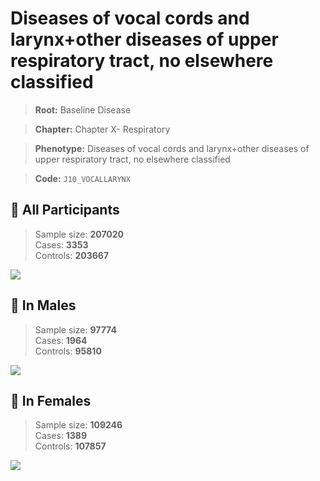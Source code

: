 # Diseases of vocal cords and larynx+other diseases of upper respiratory tract, no elsewhere classified

> **Root:** Baseline Disease  

> **Chapter:** Chapter X- Respiratory  

> **Phenotype:** Diseases of vocal cords and larynx+other diseases of upper respiratory tract, no elsewhere classified  

> **Code:** `J10_VOCALLARYNX`

## 🧪 All Participants  
> Sample size: **207020**  
> Cases: **3353**  
> Controls: **203667**
<img src="/Disease/Figures/ALL/Baseline/J10_VOCALLARYNX.png"/>
<CsvTable src="/Disease/Data/ALL/Baseline/LG_J10_VOCALLARYNX.csv" label="🔍 View full results" />

## 👨 In Males  
> Sample size: **97774**  
> Cases: **1964**  
> Controls: **95810**
<img src="/Disease/Figures/Male/Baseline/J10_VOCALLARYNX.png"/>
<CsvTable src="/Disease/Data/Male/Baseline/LG_J10_VOCALLARYNX.csv" label="🔍 View full results" />

## 👩 In Females  
> Sample size: **109246**  
> Cases: **1389**  
> Controls: **107857**
<img src="/Disease/Figures/Female/Baseline/J10_VOCALLARYNX.png"/>
<CsvTable src="/Disease/Data/Female/Baseline/LG_J10_VOCALLARYNX.csv" label="🔍 View full results" />
